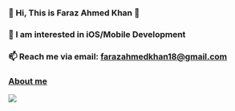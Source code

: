 ### 👋 Hi, This is Faraz Ahmed Khan 👋
### 📱 I am interested in iOS/Mobile Development
### 📫 Reach me via email: farazahmedkhan18@gmail.com
### [About me](https://about.me/farazahmedkhan)
<!--
**ProgrammerFaraz/ProgrammerFaraz** is a ✨ _special_ ✨ repository because its `README.md` (this file) appears on your GitHub profile.

Here are some ideas to get you started:

- 🔭 I’m currently working on ...
- 🌱 I’m currently learning ...
- 👯 I’m looking to collaborate on ...
- 🤔 I’m looking for help with ...
- 💬 Ask me about ...
- 📫 How to reach me: ...
- 😄 Pronouns: ...
- ⚡ Fun fact: ...
-->

![](https://komarev.com/ghpvc/?username=programmerfaraz)

